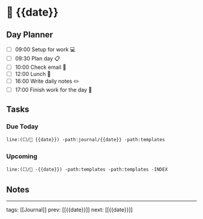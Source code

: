 # 📆 {{date}}

## Day Planner
- [ ] 09:00 Setup for work 💻
- [ ] 09:30 Plan day 📋
- [ ] 10:00 Check email 📧
- [ ] 12:00 Lunch 🍙
- [ ] 16:00 Write daily notes ✏️
- [ ] 17:00 Finish work for the day 🎉

## Tasks

### Due Today

```query
line:(⬜/🧨 {{date}}) -path:journal/{{date}} -path:templates
```

### Upcoming

```query
line:(⬜/🧨 -{{date}}) -path:templates -path:templates -INDEX
```


## Notes

---

tags: [[Journal]]
prev: [[{{date}}]]
next: [[{{date}}]]